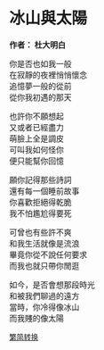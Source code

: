 # 冰山與太陽

**作者： 杜大明白**

你是否也如我一般    
在寂靜的夜裡悄悄懷念    
追憶夢一般的從前    
從你我初遇的那天    

也許你不願想起  
又或者已經盡力  
萌臉上全是調皮  
可叫我如何怪你  
便只能幫你回憶  

願你記得那些詩詞    
還有每一個睡前故事  
你喜歡拒絕得乾脆    
我不怕尷尬得要死    

可曾也有些許不爽    
和我生活就像是流浪  
畢竟你從不說任何要求    
而我也就只帶你閒逛  

如今，是否會想那段時光  
和被我們聊過的遠方  
當時，你冷得像冰山  
而我賤的像太陽  

<font size="2" color="blue">[繁简转换](https://github.com/graycat0918/my-poem/blob/master/poetry/chinese_simplified/iceberg_and_sun.md)</font>

